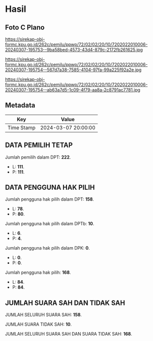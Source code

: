 # Hasil

## Foto C Plano

https://sirekap-obj-formc.kpu.go.id/262c/pemilu/ppwp/72/02/02/20/10/7202022010006-20240307-195753--9ba58bed-4573-43d4-879c-2172fb261625.jpg

https://sirekap-obj-formc.kpu.go.id/262c/pemilu/ppwp/72/02/02/20/10/7202022010006-20240307-195754--567d7a38-7585-4104-97fa-99a225f92a2e.jpg

https://sirekap-obj-formc.kpu.go.id/262c/pemilu/ppwp/72/02/02/20/10/7202022010006-20240307-195754--ab63a7d5-1c09-4f79-aa8a-2c8791ac7781.jpg


## Metadata

| Key        | Value               |
| ---------- | ------------------- |
| Time Stamp | 2024-03-07 20:00:00 |


## DATA PEMILIH TETAP

Jumlah pemilih dalam DPT: **222**.
 * L: **111**.
 * P: **111**.

## DATA PENGGUNA HAK PILIH

Jumlah pengguna hak pilih dalam DPT: **158**.
 * L: **78**.
 * P: **80**.

Jumlah pengguna hak pilih dalam DPTb: **10**.
 * L: **6**.
 * P: **4**.

Jumlah pengguna hak pilih dalam DPK: **0**.
 * L: **0**.
 * P: **0**.

Jumlah pengguna hak pilih: **168**.
 * L: **84**.
 * P: **84**.

## JUMLAH SUARA SAH DAN TIDAK SAH

JUMLAH SELURUH SUARA SAH: **158**.

JUMLAH SUARA TIDAK SAH: **10**.

JUMLAH SELURUH SUARA SAH DAN SUARA TIDAK SAH: **168**.



